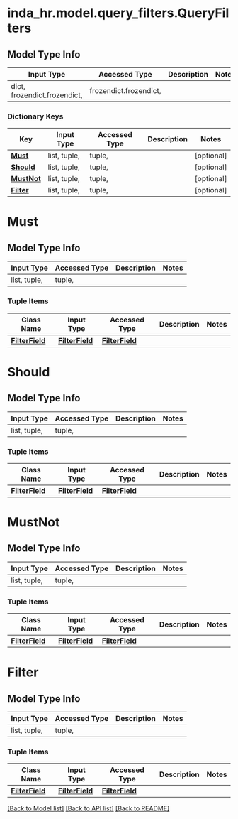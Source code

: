 # inda_hr.model.query_filters.QueryFilters

## Model Type Info
Input Type | Accessed Type | Description | Notes
------------ | ------------- | ------------- | -------------
dict, frozendict.frozendict,  | frozendict.frozendict,  |  | 

### Dictionary Keys
Key | Input Type | Accessed Type | Description | Notes
------------ | ------------- | ------------- | ------------- | -------------
**[Must](#Must)** | list, tuple,  | tuple,  |  | [optional] 
**[Should](#Should)** | list, tuple,  | tuple,  |  | [optional] 
**[MustNot](#MustNot)** | list, tuple,  | tuple,  |  | [optional] 
**[Filter](#Filter)** | list, tuple,  | tuple,  |  | [optional] 

# Must

## Model Type Info
Input Type | Accessed Type | Description | Notes
------------ | ------------- | ------------- | -------------
list, tuple,  | tuple,  |  | 

### Tuple Items
Class Name | Input Type | Accessed Type | Description | Notes
------------- | ------------- | ------------- | ------------- | -------------
[**FilterField**](FilterField.md) | [**FilterField**](FilterField.md) | [**FilterField**](FilterField.md) |  | 

# Should

## Model Type Info
Input Type | Accessed Type | Description | Notes
------------ | ------------- | ------------- | -------------
list, tuple,  | tuple,  |  | 

### Tuple Items
Class Name | Input Type | Accessed Type | Description | Notes
------------- | ------------- | ------------- | ------------- | -------------
[**FilterField**](FilterField.md) | [**FilterField**](FilterField.md) | [**FilterField**](FilterField.md) |  | 

# MustNot

## Model Type Info
Input Type | Accessed Type | Description | Notes
------------ | ------------- | ------------- | -------------
list, tuple,  | tuple,  |  | 

### Tuple Items
Class Name | Input Type | Accessed Type | Description | Notes
------------- | ------------- | ------------- | ------------- | -------------
[**FilterField**](FilterField.md) | [**FilterField**](FilterField.md) | [**FilterField**](FilterField.md) |  | 

# Filter

## Model Type Info
Input Type | Accessed Type | Description | Notes
------------ | ------------- | ------------- | -------------
list, tuple,  | tuple,  |  | 

### Tuple Items
Class Name | Input Type | Accessed Type | Description | Notes
------------- | ------------- | ------------- | ------------- | -------------
[**FilterField**](FilterField.md) | [**FilterField**](FilterField.md) | [**FilterField**](FilterField.md) |  | 

[[Back to Model list]](../../README.md#documentation-for-models) [[Back to API list]](../../README.md#documentation-for-api-endpoints) [[Back to README]](../../README.md)

